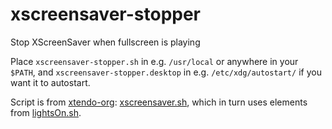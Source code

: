 # xscreensaver-stopper
Stop XScreenSaver when fullscreen is playing

Place `xscreensaver-stopper.sh` in e.g. `/usr/local` or anywhere in your `$PATH`, and `xscreensaver-stopper.desktop` in e.g. `/etc/xdg/autostart/` if you want it to autostart.

Script is from [xtendo-org](https://github.com/xtendo-org): [xscreensaver.sh](https://github.com/xtendo-org/.../blob/master/arch/xscreensaverstopper.sh), which in turn uses elements from [lightsOn.sh](https://github.com/iye/lightsOn).
